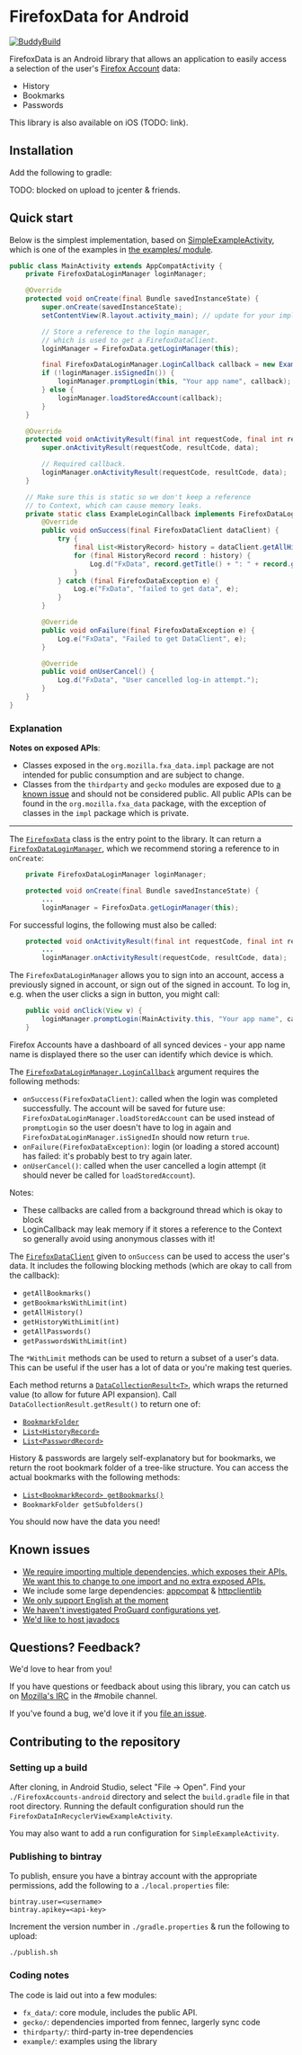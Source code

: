 # FirefoxData for Android
[![BuddyBuild](https://dashboard.buddybuild.com/api/statusImage?appID=594d49dc1b97a400017fceb0&branch=master&build=latest)](https://dashboard.buddybuild.com/apps/594d49dc1b97a400017fceb0/build/latest?branch=master)

FirefoxData is an Android library that allows an application to easily access a
selection of the user's [Firefox Account][fxa] data:
* History
* Bookmarks
* Passwords

This library is also available on iOS (TODO: link).

## Installation
Add the following to gradle:

TODO: blocked on upload to jcenter & friends.

## Quick start
Below is the simplest implementation, based on [SimpleExampleActivity][], which
is one of the examples in [the examples/ module][example].

```java
public class MainActivity extends AppCompatActivity {
    private FirefoxDataLoginManager loginManager;

    @Override
    protected void onCreate(final Bundle savedInstanceState) {
        super.onCreate(savedInstanceState);
        setContentView(R.layout.activity_main); // update for your implementation.

        // Store a reference to the login manager,
        // which is used to get a FirefoxDataClient.
        loginManager = FirefoxData.getLoginManager(this);

        final FirefoxDataLoginManager.LoginCallback callback = new ExampleLoginCallback(this);
        if (!loginManager.isSignedIn()) {
            loginManager.promptLogin(this, "Your app name", callback);
        } else {
            loginManager.loadStoredAccount(callback);
        }
    }

    @Override
    protected void onActivityResult(final int requestCode, final int resultCode, final Intent data) {
        super.onActivityResult(requestCode, resultCode, data);

        // Required callback.
        loginManager.onActivityResult(requestCode, resultCode, data);
    }

    // Make sure this is static so we don't keep a reference
    // to Context, which can cause memory leaks.
    private static class ExampleLoginCallback implements FirefoxDataLoginManager.LoginCallback {
        @Override
        public void onSuccess(final FirefoxDataClient dataClient) {
            try {
                final List<HistoryRecord> history = dataClient.getAllHistory().getResult();
                for (final HistoryRecord record : history) {
                    Log.d("FxData", record.getTitle() + ": " + record.getURI());
                }
            } catch (final FirefoxDataException e) {
                Log.e("FxData", "failed to get data", e);
            }
        }

        @Override
        public void onFailure(final FirefoxDataException e) {
            Log.e("FxData", "Failed to get DataClient", e);
        }

        @Override
        public void onUserCancel() {
            Log.d("FxData", "User cancelled log-in attempt.");
        }
    }
}
```

### Explanation
**Notes on exposed APIs**:
* Classes exposed in the `org.mozilla.fxa_data.impl` package are not intended
for public consumption and are subject to change.
* Classes from the `thirdparty` and `gecko` modules are exposed due to [a known
issue][i-deps] and should not be considered public. All public APIs can be
found in the `org.mozilla.fxa_data` package, with the exception of classes in
the `impl` package which is private.

---

The [`FirefoxData`][ffData] class is the entry point to the library. It can
return a [`FirefoxDataLoginManager`][ffLm], which we recommend storing a
reference to in `onCreate`:
```java
    private FirefoxDataLoginManager loginManager;

    protected void onCreate(final Bundle savedInstanceState) {
        ...
        loginManager = FirefoxData.getLoginManager(this);
```

For successful logins, the following must also be called:
```java
    protected void onActivityResult(final int requestCode, final int resultCode, final Intent data) {
        ...
        loginManager.onActivityResult(requestCode, resultCode, data);
```

The `FirefoxDataLoginManager` allows you to sign into an account, access a
previously signed in account, or sign out of the signed in account. To log in,
e.g. when the user clicks a sign in button, you might call:
```java
    public void onClick(View v) {
        loginManager.promptLogin(MainActivity.this, "Your app name", callback);
    }
```

Firefox Accounts have a dashboard of all synced devices - your app name name is
displayed there so the user can identify which device is which.

The [`FirefoxDataLoginManager.LoginCallback`][ffLc] argument requires the
following methods:
* `onSuccess(FirefoxDataClient)`: called when the login was completed
successfully. The account will be saved for future use:
`FirefoxDataLoginManager.loadStoredAccount` can be used instead of
`promptLogin` so the user doesn't have to log in again and
`FirefoxDataLoginManager.isSignedIn` should now return `true`.
* `onFailure(FirefoxDataException)`: login (or loading a stored account) has
failed: it's probably best to try again later.
* `onUserCancel()`: called when the user cancelled a login attempt (it should
never be called for `loadStoredAccount`).

Notes:
* These callbacks are called from a background thread which is okay to block
* LoginCallback may leak memory if it stores a reference to the Context so
generally avoid using anonymous classes with it!

The [`FirefoxDataClient`][ffDc] given to `onSuccess` can be used to access the
user's data. It includes the following blocking methods (which are okay to call
from the callback):
* `getAllBookmarks()`
* `getBookmarksWithLimit(int)`
* `getAllHistory()`
* `getHistoryWithLimit(int)`
* `getAllPasswords()`
* `getPasswordsWithLimit(int)`

The `*WithLimit` methods can be used to return a subset of a user's data. This
can be useful if the user has a lot of data or you're making test queries.

Each method returns a [`DataCollectionResult<T>`][ffDcr], which wraps the
returned value (to allow for future API expansion). Call
`DataCollectionResult.getResult()` to return one of:
* [`BookmarkFolder`][ffBf]
* [`List<HistoryRecord>`][ffHr]
* [`List<PasswordRecord>`][ffPr]

History & passwords are largely self-explanatory but for bookmarks, we return
the root bookmark folder of a tree-like structure. You can access the actual
bookmarks with the following methods:
* [`List<BookmarkRecord> getBookmarks()`][ffBr]
* `BookmarkFolder getSubfolders()`

You should now have the data you need!

## Known issues
* [We require importing multiple dependencies, which exposes their APIs. We want
this to change to one import and no extra exposed APIs.][i-deps]
* We include some large dependencies: [appcompat][i-appcompat] &
[httpclientlib][i-httpclientlib]
* [We only support English at the moment][i-l10n]
* [We haven't investigated ProGuard configurations yet][i-proguard].
* [We'd like to host javadocs][i-javadoc]

## Questions? Feedback?
We'd love to hear from you!

If you have questions or feedback about using this library, you can catch us on
[Mozilla's IRC](https://wiki.mozilla.org/IRC) in the #mobile channel.

If you've found a bug, we'd love it if you [file an
issue](https://github.com/mozilla-mobile/FirefoxData-android/issues).

## Contributing to the repository

### Setting up a build
After cloning, in Android Studio, select "File -> Open". Find your
`./FirefoxAccounts-android` directory and select the `build.gradle` file in
that root directory. Running the default configuration should run the
`FirefoxDataInRecyclerViewExampleActivity`.

You may also want to add a run configuration for `SimpleExampleActivity`.

### Publishing to bintray
To publish, ensure you have a bintray account with the appropriate permissions,
add the following to a `./local.properties` file:
```
bintray.user=<username>
bintray.apikey=<api-key>
```

Increment the version number in `./gradle.properties` & run the following to
upload:
```
./publish.sh
```

### Coding notes
The code is laid out into a few modules:
* `fx_data/`: core module, includes the public API.
* `gecko/`: dependencies imported from fennec, largerly sync code
* `thirdparty/`: third-party in-tree dependencies
* `example/`: examples using the library


[SimpleExampleActivity]: https://github.com/mozilla-mobile/FirefoxData-android/blob/master/example/src/main/java/org/mozilla/fxa_data/example/SimpleExampleActivity.java
[example]: https://github.com/mozilla-mobile/FirefoxData-android/tree/master/example/src/main/java/org/mozilla/fxa_data/example
[fxa]: https://developer.mozilla.org/en-US/docs/Mozilla/Tech/Firefox_Accounts

[i-deps]: https://github.com/mozilla-mobile/FirefoxData-android/issues/12
[i-httpclientlib]: https://github.com/mozilla-mobile/FirefoxData-android/issues/4
[i-appcompat]: https://github.com/mozilla-mobile/FirefoxData-android/issues/13
[i-l10n]: https://github.com/mozilla-mobile/FirefoxData-android/issues/17
[i-proguard]: https://github.com/mozilla-mobile/FirefoxData-android/issues/16
[i-javadoc]: https://github.com/mozilla-mobile/FirefoxData-android/issues/18

[ffData]: https://github.com/mozilla-mobile/FirefoxData-android/blob/f245ea97eb34373b39a8ade44103dd98f3c8b27a/fxa_data/src/main/java/org/mozilla/fxa_data/FirefoxData.java#L15
[ffLm]: https://github.com/mozilla-mobile/FirefoxData-android/blob/f245ea97eb34373b39a8ade44103dd98f3c8b27a/fxa_data/src/main/java/org/mozilla/fxa_data/login/FirefoxDataLoginManager.java#L16
[ffLc]: https://github.com/mozilla-mobile/FirefoxData-android/blob/f245ea97eb34373b39a8ade44103dd98f3c8b27a/fxa_data/src/main/java/org/mozilla/fxa_data/login/FirefoxDataLoginManager.java#L94
[ffDc]: https://github.com/mozilla-mobile/FirefoxData-android/blob/f245ea97eb34373b39a8ade44103dd98f3c8b27a/fxa_data/src/main/java/org/mozilla/fxa_data/download/FirefoxDataClient.java#L15
[ffDcr]: https://github.com/mozilla-mobile/FirefoxData-android/blob/f245ea97eb34373b39a8ade44103dd98f3c8b27a/fxa_data/src/main/java/org/mozilla/fxa_data/download/DataCollectionResult.java#L9

[ffBf]: https://github.com/mozilla-mobile/FirefoxData-android/blob/f245ea97eb34373b39a8ade44103dd98f3c8b27a/fxa_data/src/main/java/org/mozilla/fxa_data/download/BookmarkFolder.java#L12
[ffBr]: https://github.com/mozilla-mobile/FirefoxData-android/blob/f245ea97eb34373b39a8ade44103dd98f3c8b27a/fxa_data/src/main/java/org/mozilla/fxa_data/download/BookmarkRecord.java#L18
[ffHr]: https://github.com/mozilla-mobile/FirefoxData-android/blob/f245ea97eb34373b39a8ade44103dd98f3c8b27a/fxa_data/src/main/java/org/mozilla/fxa_data/download/HistoryRecord.java#L9
[ffPr]: https://github.com/mozilla-mobile/FirefoxData-android/blob/f245ea97eb34373b39a8ade44103dd98f3c8b27a/fxa_data/src/main/java/org/mozilla/fxa_data/download/PasswordRecord.java#L9
